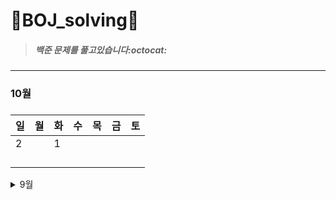 # :seedling:BOJ_solving:seedling:

> ##### 백준 문제를 풀고있습니다:octocat:
***


### 10월
#####
일 | 월 | 화 | 수 | 목 | 금 | 토
---- | ---- | ---- | ---- | ---- | ---- | ---- 
   | 2 |   | 1 |   |    |
   |   |   |   |   |    |
   |   |   |   |   |    |
   |   |   |   |   |    |
   |   |   |   |   |    |


<details>
<summary>9월</summary>
<div markdown="1">

일 | 월 | 화 | 수 | 목 | 금 | 토
---- | ---- | ---- | ---- | ---- | ---- | ---- 
   |   |   |   |   |    |
   |   |   |   |   |    |
   |   |   |   |   |    |
   |   |   | 4 |   | 3 |
   | 3 |   |   |   |    |
</div>
</details>
